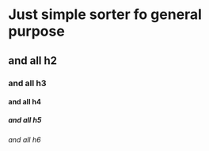 # Just simple sorter fo general purpose #
## and all h2
### and all  h3
#### and all  h4
##### and all  h5
###### and all  h6
